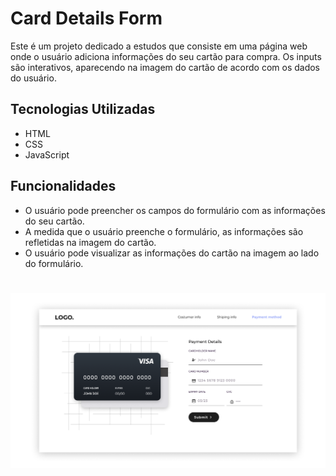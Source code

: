# Card Details Form

Este é um projeto dedicado a estudos que consiste em uma página web onde o usuário adiciona informações do seu cartão para compra. Os inputs são interativos, aparecendo na imagem do cartão de acordo com os dados do usuário.

## Tecnologias Utilizadas

- HTML
- CSS
- JavaScript

## Funcionalidades

- O usuário pode preencher os campos do formulário com as informações do seu cartão.
- A medida que o usuário preenche o formulário, as informações são refletidas na imagem do cartão.
- O usuário pode visualizar as informações do cartão na imagem ao lado do formulário.

#
![preview.img](./assets/images/preview.png)
